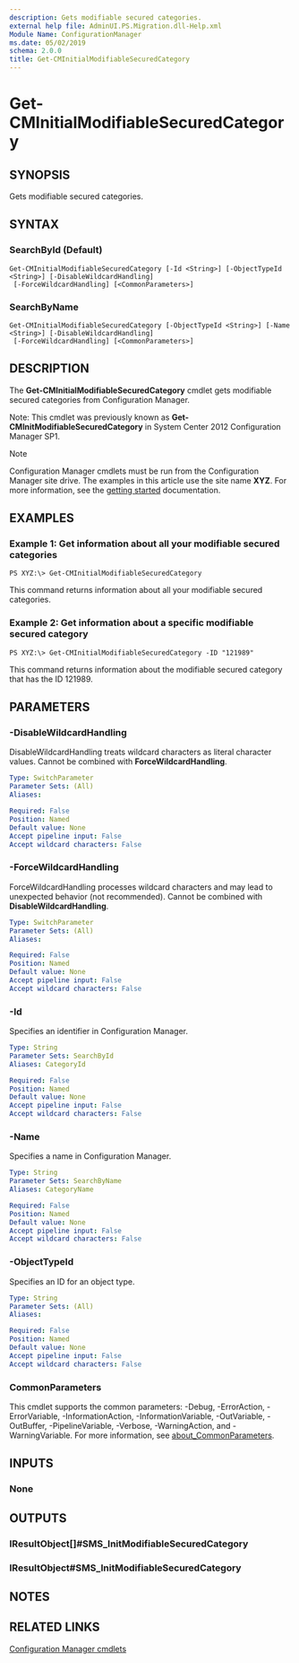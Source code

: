 ```yaml
---
description: Gets modifiable secured categories.
external help file: AdminUI.PS.Migration.dll-Help.xml
Module Name: ConfigurationManager
ms.date: 05/02/2019
schema: 2.0.0
title: Get-CMInitialModifiableSecuredCategory
---
```


# Get-CMInitialModifiableSecuredCategory

## SYNOPSIS
Gets modifiable secured categories.

## SYNTAX

### SearchById (Default)
```
Get-CMInitialModifiableSecuredCategory [-Id <String>] [-ObjectTypeId <String>] [-DisableWildcardHandling]
 [-ForceWildcardHandling] [<CommonParameters>]
```

### SearchByName
```
Get-CMInitialModifiableSecuredCategory [-ObjectTypeId <String>] [-Name <String>] [-DisableWildcardHandling]
 [-ForceWildcardHandling] [<CommonParameters>]
```

## DESCRIPTION
The **Get-CMInitialModifiableSecuredCategory** cmdlet gets modifiable secured categories from Configuration Manager.

Note: This cmdlet was previously known as **Get-CMInitModifiableSecuredCategory** in System Center 2012 Configuration Manager SP1.

> [!NOTE]
> Configuration Manager cmdlets must be run from the Configuration Manager site drive.
> The examples in this article use the site name **XYZ**. For more information, see the
> [getting started](/powershell/sccm/overview) documentation.

## EXAMPLES

### Example 1: Get information about all your modifiable secured categories
```
PS XYZ:\> Get-CMInitialModifiableSecuredCategory
```

This command returns information about all your modifiable secured categories.

### Example 2: Get information about a specific modifiable secured category
```
PS XYZ:\> Get-CMInitialModifiableSecuredCategory -ID "121989"
```

This command returns information about the modifiable secured category that has the ID 121989.

## PARAMETERS

### -DisableWildcardHandling
DisableWildcardHandling treats wildcard characters as literal character values. Cannot be combined with **ForceWildcardHandling**.

```yaml
Type: SwitchParameter
Parameter Sets: (All)
Aliases:

Required: False
Position: Named
Default value: None
Accept pipeline input: False
Accept wildcard characters: False
```

### -ForceWildcardHandling
ForceWildcardHandling processes wildcard characters and may lead to unexpected behavior (not recommended). Cannot be combined with **DisableWildcardHandling**.

```yaml
Type: SwitchParameter
Parameter Sets: (All)
Aliases:

Required: False
Position: Named
Default value: None
Accept pipeline input: False
Accept wildcard characters: False
```

### -Id
Specifies an identifier in Configuration Manager.

```yaml
Type: String
Parameter Sets: SearchById
Aliases: CategoryId

Required: False
Position: Named
Default value: None
Accept pipeline input: False
Accept wildcard characters: False
```

### -Name
Specifies a name in Configuration Manager.

```yaml
Type: String
Parameter Sets: SearchByName
Aliases: CategoryName

Required: False
Position: Named
Default value: None
Accept pipeline input: False
Accept wildcard characters: False
```

### -ObjectTypeId
Specifies an ID for an object type.

```yaml
Type: String
Parameter Sets: (All)
Aliases:

Required: False
Position: Named
Default value: None
Accept pipeline input: False
Accept wildcard characters: False
```

### CommonParameters
This cmdlet supports the common parameters: -Debug, -ErrorAction, -ErrorVariable, -InformationAction, -InformationVariable, -OutVariable, -OutBuffer, -PipelineVariable, -Verbose, -WarningAction, and -WarningVariable. For more information, see [about_CommonParameters](http://go.microsoft.com/fwlink/?LinkID=113216).

## INPUTS

### None

## OUTPUTS

### IResultObject[]#SMS_InitModifiableSecuredCategory

### IResultObject#SMS_InitModifiableSecuredCategory

## NOTES

## RELATED LINKS

[Configuration Manager cmdlets](ConfigurationManager.md)
